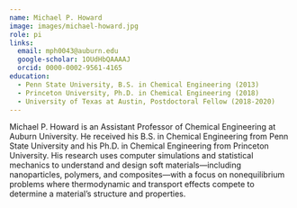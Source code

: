 ```yaml
---
name: Michael P. Howard
image: images/michael-howard.jpg
role: pi
links:
  email: mph0043@auburn.edu
  google-scholar: 1OUdHbQAAAAJ
  orcid: 0000-0002-9561-4165
education:
  - Penn State University, B.S. in Chemical Engineering (2013)
  - Princeton University, Ph.D. in Chemical Engineering (2018)
  - University of Texas at Austin, Postdoctoral Fellow (2018-2020)
---
```


Michael P. Howard is an Assistant Professor of Chemical Engineering at Auburn
University. He received his B.S. in Chemical Engineering from Penn State
University and his Ph.D. in Chemical Engineering from Princeton University. His
research uses computer simulations and statistical mechanics to understand and
design soft materials—including nanoparticles, polymers, and composites—with a
focus on nonequilibrium problems where thermodynamic and transport effects
compete to determine a material’s structure and properties.
